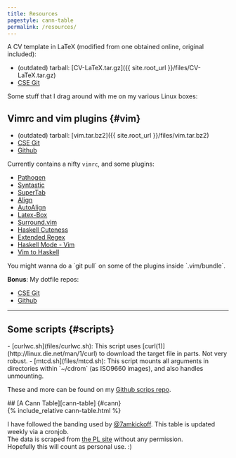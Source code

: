 ```yaml
---
title: Resources
pagestyle: cann-table
permalink: /resources/
---
```

<div markdown="1" class="section">
A CV template in LaTeX (modified from one obtained online, original included):  

- (outdated) tarball: [CV-LaTeX.tar.gz]({{ site.root_url }}/files/CV-LaTeX.tar.gz)
- [CSE Git](https://git.cse.iitb.ac.in/murukesh/cv)

</div>

<div markdown="1" class="section">
Some stuff that I drag around with me on my various Linux boxes:

## Vimrc and vim plugins {#vim}

- (outdated) tarball: [vim.tar.bz2]({{ site.root_url }}/files/vim.tar.bz2)
- [CSE Git](https://git.cse.iitb.ac.in/murukesh/vimrc)
- [Github](https://github.com/murukeshm/vimrc)

<div markdown="1" class="resources-list" id="plugins-list">

Currently contains a nifty `vimrc`, and some plugins:

- [Pathogen](http://www.vim.org/scripts/script.php?script_id=2332) 
- [Syntastic](http://www.vim.org/scripts/script.php?script_id=2736) 
- [SuperTab](http://www.vim.org/scripts/script.php?script_id=1643) 
- [Align](http://www.vim.org/scripts/script.php?script_id=294) 
- [AutoAlign](http://www.vim.org/scripts/script.php?script_id=884) 
- [Latex-Box](http://www.vim.org/scripts/script.php?script_id=3109) 
- [Surround.vim](http://www.vim.org/scripts/script.php?script_id=1697) 
- [Haskell Cuteness](http://www.vim.org/scripts/script.php?script_id=2603) 
- [Extended Regex](http://www.vim.org/scripts/script.php?script_id=3282) 
- [Haskell Mode - Vim](https://github.com/lukerandall/haskellmode-vim) 
- [Vim to Haskell](https://github.com/dag/vim2hs) 

</div>
You might wanna do a `git pull` on some of the plugins inside `.vim/bundle`.

**Bonus**: My dotfile repos:

- [CSE Git](https://git.cse.iitb.ac.in/murukesh/home)
- [Github](https://github.com/murukeshm/home)

---

## Some scripts {#scripts}

<div markdown="1" class="resources-list">
- [curlwc.sh](files/curlwc.sh):
This script uses [curl(1)](http://linux.die.net/man/1/curl) to download the target file in parts. Not very robust.
- [mtcd.sh](files/mtcd.sh):
This script mounts all arguments in directories within `~/cdrom` (as ISO9660 images), and also handles unmounting.
</div>

These and more can be found on my [Github scrips repo](https://github.com/murukeshm/scripts).
</div>

<div markdown="1" class="section">
## [A Cann Table][cann-table] {#cann}

<div id="cann-table-area">
{% include_relative cann-table.html %}
</div>

I have followed the banding used by [@7amkickoff][7amkickoff].
This table is updated weekly via a cronjob.  
The data is scraped from [the PL site][epl]
without any permission.  
Hopefully this will count as personal use. :)

[cann-table]: http://www.sussex.ac.uk/Users/iane/cannyclubs.php
[7amkickoff]: http://www.7amkickoff.com/2012/cann-tables-show-the-gap-between-arsenal-and-the-top-is-smaller-than-you-think/
[epl]: http://www.premierleague.com/en-gb/matchday/league-table.html
</div>
